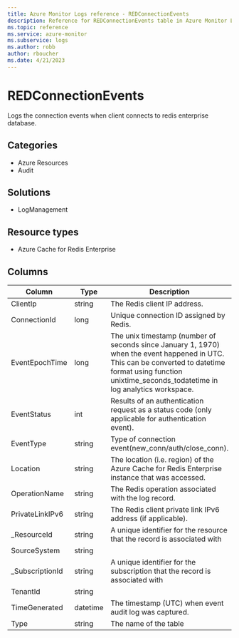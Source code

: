 ```yaml
---
title: Azure Monitor Logs reference - REDConnectionEvents
description: Reference for REDConnectionEvents table in Azure Monitor Logs.
ms.topic: reference
ms.service: azure-monitor
ms.subservice: logs
ms.author: robb
author: rboucher
ms.date: 4/21/2023
---
```


# REDConnectionEvents

 Logs the connection events when client connects to redis enterprise database.

## Categories

- Azure Resources
- Audit
## Solutions

- LogManagement
## Resource types

- Azure Cache for Redis Enterprise




## Columns

| Column | Type | Description |
| --- | --- | --- |
| ClientIp | string | The Redis client IP address. |
| ConnectionId | long | Unique connection ID assigned by Redis. |
| EventEpochTime | long | The unix timestamp (number of seconds since January 1, 1970) when the event happened in UTC. This can be converted to datetime format using function unixtime_seconds_todatetime in log analytics workspace. |
| EventStatus | int | Results of an authentication request as a status code (only applicable for authentication event). |
| EventType | string | Type of connection event(new_conn/auth/close_conn). |
| Location | string | The location (i.e. region) of the Azure Cache for Redis Enterprise instance that was accessed. |
| OperationName | string | The Redis operation associated with the log record. |
| PrivateLinkIPv6 | string | The Redis client private link IPv6 address (if applicable). |
| _ResourceId | string | A unique identifier for the resource that the record is associated with |
| SourceSystem | string |  |
| _SubscriptionId | string | A unique identifier for the subscription that the record is associated with |
| TenantId | string |  |
| TimeGenerated | datetime | The timestamp (UTC) when event audit log was captured. |
| Type | string | The name of the table |
